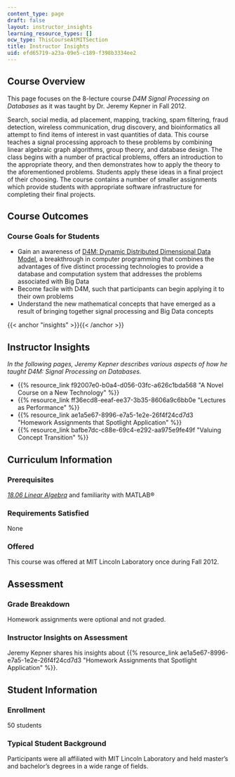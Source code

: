 ```yaml
---
content_type: page
draft: false
layout: instructor_insights
learning_resource_types: []
ocw_type: ThisCourseAtMITSection
title: Instructor Insights
uid: efd65719-a23a-09e5-c189-f398b3334ee2
---
```

## Course Overview

This page focuses on the 8-lecture course _D4M Signal Processing on Databases_ as it was taught by Dr. Jeremy Kepner in Fall 2012.

Search, social media, ad placement, mapping, tracking, spam filtering, fraud detection, wireless communication, drug discovery, and bioinformatics all attempt to find items of interest in vast quantities of data. This course teaches a signal processing approach to these problems by combining linear algebraic graph algorithms, group theory, and database design. The class begins with a number of practical problems, offers an introduction to the appropriate theory, and then demonstrates how to apply the theory to the aforementioned problems. Students apply these ideas in a final project of their choosing. The course contains a number of smaller assignments which provide students with appropriate software infrastructure for completing their final projects.

## Course Outcomes

### Course Goals for Students

- Gain an awareness of [D4M: Dynamic Distributed Dimensional Data Model](http://www.mit.edu/~kepner/D4M/), a breakthrough in computer programming that combines the advantages of five distinct processing technologies to provide a database and computation system that addresses the problems associated with Big Data
- Become facile with D4M, such that participants can begin applying it to their own problems
- Understand the new mathematical concepts that have emerged as a result of bringing together signal processing and Big Data concepts

{{< anchor "insights" >}}{{< /anchor >}}

## Instructor Insights

_In the following pages, Jeremy Kepner describes various aspects of how he taught_ _D4M: Signal Processing on Databases._

- {{% resource_link f92007e0-b0a4-d056-03fc-a626c1bda568 "A Novel Course on a New Technology" %}}
- {{% resource_link ff36ecd8-eeaf-ee37-3b35-8606a9c6bb0e "Lectures as Performance" %}}
- {{% resource_link ae1a5e67-8996-e7a5-1e2e-26f4f24cd7d3 "Homework Assignments that Spotlight Application" %}}
- {{% resource_link bafbe7dc-c88e-69c4-e292-aa975e9fe49f "Valuing Concept Transition" %}}

## Curriculum Information

### Prerequisites

[_18.06 Linear Algebra_](/courses/18-06sc-linear-algebra-fall-2011) and familiarity with MATLAB®

### Requirements Satisfied

None

### Offered

This course was offered at MIT Lincoln Laboratory once during Fall 2012.

## Assessment

### Grade Breakdown

Homework assignments were optional and not graded.

### Instructor Insights on Assessment

Jeremy Kepner shares his insights about {{% resource_link ae1a5e67-8996-e7a5-1e2e-26f4f24cd7d3 "Homework Assignments that Spotlight Application" %}}.

## Student Information

### Enrollment

50 students

### Typical Student Background

Participants were all affiliated with MIT Lincoln Laboratory and held master’s and bachelor’s degrees in a wide range of fields.